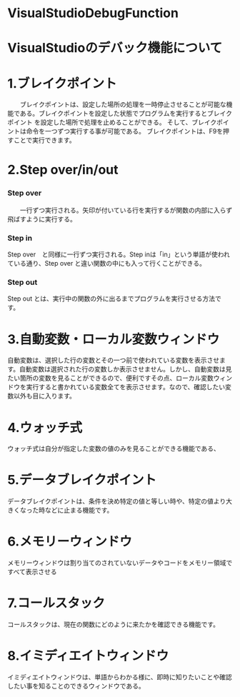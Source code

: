 # VisualStudioDebugFunction

# VisualStudioのデバック機能について

# **1.ブレイクポイント**

　　ブレイクポイントは、設定した場所の処理を一時停止させることが可能な機能である。ブレイクポイントを設定した状態でプログラムを実行するとブレイクポイント
  を設定した場所で処理を止めることができる。
  そして、ブレイクポイントは命令を一つずつ実行する事が可能である。
  ブレイクポイントは、F9を押すことで実行できます。
  
 # **2.Step over/in/out**
 ###  Step over 　
　　一行ずつ実行される。矢印が付いている行を実行するが関数の内部に入らず飛ばすように実行する。
  ### Step in 
   Step over　と同様に一行ずつ実行される。Step inは「in」という単語が使われている通り、Step over と違い関数の中にも入って行くことができる。
   ### Step out
   Step out とは、実行中の関数の外に出るまでプログラムを実行させる方法です。
   
# **3.自動変数・ローカル変数ウィンドウ**
   自動変数は、選択した行の変数とその一つ前で使われている変数を表示させます。自動変数は選択された行の変数しか表示させません。しかし、自動変数は見たい箇所の変数を見ることができるので、便利ですその点、ローカル変数ウィンドウを実行すると書かれている変数全てを表示させます。なので、確認したい変数以外も目に入ります。
 
 # **4.ウォッチ式**
   ウォッチ式は自分が指定した変数の値のみを見ることができる機能である、

# **5.データブレイクポイント**
   データブレイクポイントは、条件を決め特定の値と等しい時や、特定の値より大きくなった時などに止まる機能です。

# **6.メモリーウィンドウ**
  メモリーウィンドウは割り当てのされていないデータやコードをメモリー領域ですべて表示させる

# **7.コールスタック**
  コールスタックは、現在の関数にどのように来たかを確認できる機能です。
 
# **8.イミディエイトウィンドウ**
  イミディエイトウィンドウは、単語からわかる様に、即時に知りたいことや確認したい事を知ることのできるウィンドウである。
  
 
     
     

    
    
    

   
     
    

